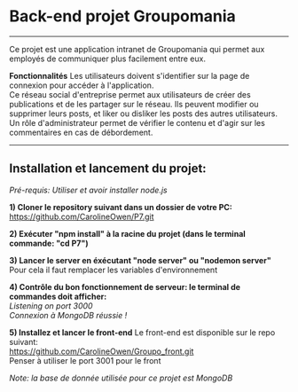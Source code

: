 # Back-end projet Groupomania 
***
Ce projet est une application intranet de Groupomania qui permet aux employés de communiquer plus facilement entre eux.  

**Fonctionnalités**
Les utilisateurs doivent s'identifier sur la page de connexion pour accéder à l'application.  
Ce réseau social d'entreprise permet aux utilisateurs de créer des publications et de les partager sur le réseau. Ils peuvent modifier ou supprimer leurs posts, et liker ou disliker les posts des autres utilisateurs.  
Un rôle d'administrateur permet de vérifier le contenu et d'agir sur les commentaires en cas de débordement.
***

## Installation et lancement du projet:  

*Pré-requis: Utiliser et avoir installer node.js*  

**1) Cloner le repository suivant dans un dossier de votre PC:**  
https://github.com/CarolineOwen/P7.git  
  

**2) Exécuter "npm install" à la racine du projet (dans le terminal commande: "cd P7")**  

**3) Lancer le server en éxécutant "node server" ou "nodemon server"**
Pour cela il faut remplacer les variables d'environnement

**4) Contrôle du bon fonctionnement de serveur: le terminal de commandes doit afficher:**  
*Listening on port 3000*  
*Connexion à MongoDB réussie !*

**5) Installez et lancer le front-end**
Le front-end est disponible sur le repo suivant:  
https://github.com/CarolineOwen/Groupo_front.git  
Penser à utiliser le port 3001 pour le front

*Note: la base de donnée utilisée pour ce projet est MongoDB*
